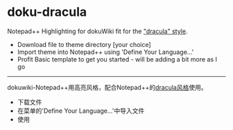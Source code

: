 # doku-dracula
Notepad++ Highlighting for dokuWiki fit for the ["dracula" style](https://github.com/dracula/notepad-plus-plus "dracula-npp").

 * Download file to theme directory [your choice]
 * Import theme into Notepad++ using 'Define Your Language...'
 * Profit
Basic template to get you started - will be adding a bit more as I go
***
dokuwiki-Notepad++用高亮风格，配合Notepad++的[dracula风格](https://github.com/dracula/notepad-plus-plus "dracula-npp")使用。
 * 下载文件
 * 在菜单的'Define Your Language...'中导入文件
 * 使用
